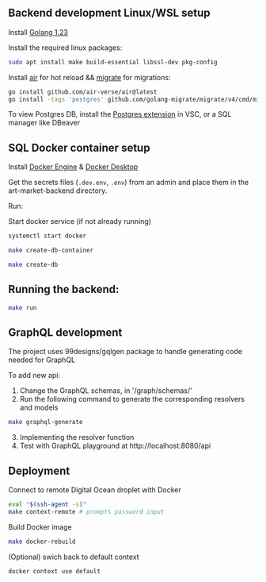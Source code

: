 
## Backend development Linux/WSL setup
Install [Golang 1.23](https://go.dev/dl/)

Install the required linux packages:
```bash
sudo apt install make build-essential libssl-dev pkg-config
```

Install [air](https://github.com/air-verse/air) for hot reload && [migrate](https://github.com/golang-migrate/migrate) for migrations:
```bash
go install github.com/air-verse/air@latest
go install -tags 'postgres' github.com/golang-migrate/migrate/v4/cmd/migrate@latest
```

To view Postgres DB, install the [Postgres extension](https://marketplace.visualstudio.com/items?itemName=ckolkman.vscode-postgres) in VSC, or a SQL manager like DBeaver

## SQL Docker container setup
Install [Docker Engine](https://docs.docker.com/engine/install/) & [Docker Desktop](https://docs.docker.com/desktop/setup/install/linux/)

Get the secrets files (`.dev.env`, `.env`) from an admin and place them in the art-market-backend directory.

Run:

Start docker service (if not already running)
```bash
systemctl start docker
```

```bash
make create-db-container

make create-db
```

## Running the backend:
```bash
make run
```

## GraphQL development
The project uses 99designs/gqlgen package to handle generating code needed for GraphQL

To add new api:
1. Change the GraphQL schemas, in '/graph/schemas/'
2. Run the following command to generate the corresponding resolvers and models
```bash 
make graphql-generate
```
3. Implementing the resolver function
4. Test with GraphQL playground at http://localhost:8080/api

## Deployment 
Connect to remote Digital Ocean droplet with Docker 
```bash
eval "$(ssh-agent -s)"
make context-remote # prompts password input
```

Build Docker image
```bash
make docker-rebuild
```

(Optional) swich back to default context
```
docker context use default
```



